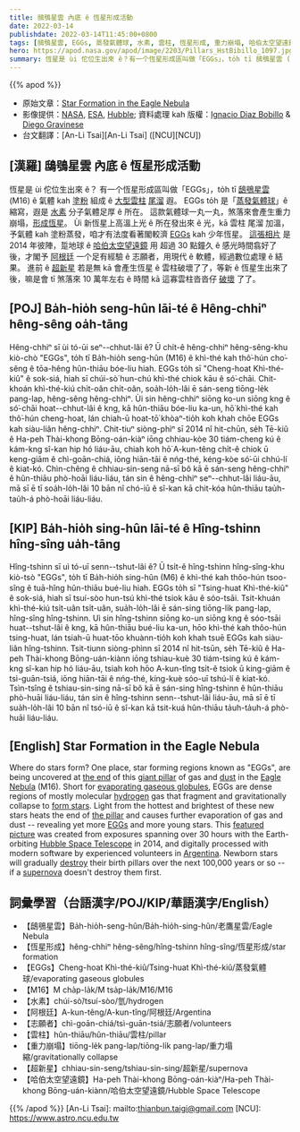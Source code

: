 ```yaml
---
title: 鴟鴞星雲 內底 ê 恆星形成活動
date: 2022-03-14
publishdate: 2022-03-14T11:45:00+0800
tags: [鴟鴞星雲, EGGs, 蒸發氣體球, 水素, 雲柱, 恆星形成, 重力崩塌, 哈伯太空望遠鏡, 超新星]
hero: https://apod.nasa.gov/apod/image/2203/Pillars_HstBibillo_1097.jpg
summary: 恆星是 ùi 佗位生出來 ê？有一个恆星形成區叫做「EGGs」，to̍h tī 鴟鴞星雲 (M16) ê 氣體 kah 塗粉 組成 ê 大型雲柱 尾溜遐。
---
```


{{% apod %}}

- 原始文章：[Star Formation in the Eagle Nebula](https://apod.nasa.gov/apod/ap220314.html)
- 影像提供：[NASA](https://www.nasa.gov/), [ESA](https://www.esa.int/), [Hubble](https://www.nasa.gov/mission_pages/hubble/main/index.html); 資料處理 kah 版權：[Ignacio Diaz Bobillo](http://www.pampaskies.com/gallery3/index.php) & [Diego Gravinese](mailto:diegogravinese@gmail.com)
- 台文翻譯：[An-Li Tsai][An-Li Tsai] ([NCU][NCU])

## [漢羅] 鴟鴞星雲 內底 ê 恆星形成活動
恆星是 ùi 佗位生出來 ê？
有一个恆星形成區叫做「EGGs」，to̍h tī [鴟鴞星雲][Eagle Nebula] (M16) ê 氣體 kah [塗粉][dust] 組成 ê [大型雲柱][giant pillar] [尾溜][the end] 遐。
EGGs to̍h 是「[蒸發氣體球][evaporating gaseous globules]」ê 縮寫，遐是 [水素][hydrogen] 分子氣體足厚 ê 所在。
這款氣體球一丸一丸，煞落來會產生重力崩塌，[形成恆星][form stars]。
Ùi 新恆星上高溫上光 ê 所在發出來 ê 光，kā 雲柱 尾溜 加溫，予氣體 kah 塗粉蒸發，咱才有法度看著閣較濟 [EGGs][EGGs] kah 少年恆星。
[這張相片][featured picture] 是 2014 年彼陣，踅地球 ê [哈伯太空望遠鏡][Hubble Space Telescope] 用 超過 30 點鐘久 ê 感光時間翕好了後，才閣予 [阿根廷][Argentina] 一个足有經驗 ê 志願者，用現代 ê 軟體，經過數位處理 ê 結果。
進前 ê [超新星][supernova] 若是無 kā 會產生恆星 ê 雲柱破壞了了，等新 ê 恆星生出來了後，嘛是會 tī 煞落來 10 萬年左右 ê 時間 kā 這寡雲柱沓沓仔 [破壞][destroy] 了了。

## [POJ] Ba̍h-hio̍h seng-hûn lāi-té ê Hêng-chhiⁿ hêng-sêng oa̍h-tāng
Hêng-chhiⁿ sī ùi tó-ūi seⁿ--chhut-lâi ê?
Ū chi̍t-ê hêng-chhiⁿ hêng-sêng-khu kiò-chò "EGGs", to̍h tī Ba̍h-hio̍h seng-hûn (M16) ê khì-thé kah thô͘-hún cho͘-sêng ê tōa-hêng hûn-thiāu bóe-liu hiah.
EGGs to̍h sī "Cheng-hoat Khì-thé-kiû" ê sok-siá, hiah sī chúi-sò͘ hun-chú khì-thé chiok kāu ê só͘-chāi.
Chit-khoán khì-thé-kiú chi̍t-oân chi̍t-oân, soa̍h-lo̍h-lâi ē sán-seng tiōng-le̍k pang-lap, hêng-sêng hêng-chhiⁿ.
Ùi sin hêng-chhiⁿ siōng ko-un siōng kng ê só͘-chāi hoat--chhut-lâi ê kng, kā hûn-thiāu bóe-liu ka-un, hō͘ khì-thé kah thô͘-hún cheng-hoat, lán chiah-ū hoat-tō͘ khòaⁿ-tio̍h koh khah chōe EGGs kah siàu-liân hêng-chhiⁿ.
Chit-tiuⁿ siòng-phìⁿ sī 2014 nî hit-chūn, se̍h Tē-kiû ê Ha-peh Thài-khong Bōng-oán-kiàⁿ iōng chhiau-kòe 30 tiám-cheng kú ê kám-kng sî-kan hip hó liáu-āu, chiah koh hō͘ A-kun-têng chi̍t-ê chiok ū keng-giām ê chì-goān-chiá, iōng hiān-tāi ê nńg-thé, kéng-kòe só͘-ūi chhú-lí ê kiat-kó.
Chìn-chêng ê chhiau-sin-seng nā-sī bô kā ē sán-seng hêng-chhiⁿ ê hûn-thiāu phò-hoāi liáu-liáu, tán sin ê hêng-chhiⁿ seⁿ--chhut-lâi liáu-āu, mā sī ē tī soa̍h-lo̍h-lâi 10 bān nî chó-iū ê sî-kan kā chit-kóa hûn-thiāu tau̍h-tau̍h-á phò-hoāi liáu-liáu.


## [KIP] Ba̍h-hio̍h sing-hûn lāi-té ê Hîng-tshinn hîng-sîng ua̍h-tāng
Hîng-tshinn sī uì tó-uī senn--tshut-lâi ê?
Ū tsi̍t-ê hîng-tshinn hîng-sîng-khu kiò-tsò "EGGs", to̍h tī Ba̍h-hio̍h sing-hûn (M6) ê khì-thé kah thôo-hún tsoo-sîng ê tuā-hîng hûn-thiāu bué-liu hiah.
EGGs to̍h sī "Tsing-huat Khì-thé-kiû" ê sok-siá, hiah sī tsuí-sòo hun-tsú khì-thé tsiok kāu ê sóo-tsāi.
Tsit-khuán khì-thé-kiú tsi̍t-uân tsi̍t-uân, sua̍h-lo̍h-lâi ē sán-sing tiōng-li̍k pang-lap, hîng-sîng hîng-tshinn.
Uì sin hîng-tshinn siōng ko-un siōng kng ê sóo-tsāi huat--tshut-lâi ê kng, kā hûn-thiāu bué-liu ka-un, hōo khì-thé kah thôo-hún tsing-huat, lán tsiah-ū huat-tōo khuànn-tio̍h koh khah tsuē EGGs kah siàu-liân hîng-tshinn.
Tsit-tiunn siòng-phìnn sī 2014 nî hit-tsūn, se̍h Tē-kiû ê Ha-peh Thài-khong Bōng-uán-kiànn iōng tshiau-kuè 30 tiám-tsing kú ê kám-kng sî-kan hip hó liáu-āu, tsiah koh hōo A-kun-tîng tsi̍t-ê tsiok ū king-giām ê tsì-guān-tsiá, iōng hiān-tāi ê nńg-thé, kíng-kuè sóo-uī tshú-lí ê kiat-kó.
Tsìn-tsîng ê tshiau-sin-sing nā-sī bô kā ē sán-sing hîng-tshinn ê hûn-thiāu phò-huāi liáu-liáu, tán sin ê hîng-tshinn senn--tshut-lâi liáu-āu, mā sī ē tī sua̍h-lo̍h-lâi 10 bān nî tsó-iū ê sî-kan kā tsit-kuá hûn-thiāu ta̍uh-ta̍uh-á phò-huāi liáu-liáu.

## [English] Star Formation in the Eagle Nebula
Where do stars form?
One place, star forming regions known as "EGGs", are being uncovered at [the end][the end] of this [giant pillar][giant pillar] of gas and [dust][dust] in the [Eagle Nebula][Eagle Nebula] (M16).
Short for [evaporating gaseous globules][evaporating gaseous globules], EGGs are dense regions of mostly molecular [hydrogen][hydrogen] gas that fragment and gravitationally collapse to [form stars][form stars].
Light from the hottest and brightest of these new stars heats the end of [the pillar][the pillar] and causes further evaporation of gas and dust -- revealing yet more [EGGs][EGGs] and more young stars.
This [featured picture][featured picture] was created from exposures spanning over 30 hours with the Earth-orbiting [Hubble Space Telescope][Hubble Space Telescope] in 2014, and digitally processed with modern software by experienced volunteers in [Argentina][Argentina].
Newborn stars will gradually [destroy][destroy] their birth pillars over the next 100,000 years or so -- if a [supernova][supernova] doesn't destroy them first.

## 詞彙學習（台語漢字/POJ/KIP/華語漢字/English）
- 【鴟鴞星雲】Ba̍h-hio̍h-seng-hûn/Ba̍h-hio̍h-sing-hûn/老鷹星雲/Eagle Nebula
- 【恆星形成】hêng-chhiⁿ hêng-sêng/hîng-tshinn hîng-sîng/恆星形成/star formation
- 【EGGs】Cheng-hoat Khì-thé-kiû/Tsing-huat Khì-thé-kiû/蒸發氣體球/evaporating gaseous globules
- 【M16】M cha̍p-la̍k/M tsa̍p-la̍k/M16/M16
- 【水素】chúi-sò͘/tsuí-sòo/氫/hydrogen
- 【阿根廷】A-kun-têng/A-kun-tîng/阿根廷/Argentina
- 【志願者】chì-goān-chiá/tsì-guān-tsiá/志願者/volunteers
- 【雲柱】hûn-thiāu/hûn-thiāu/雲柱/pillar
- 【重力崩塌】tiōng-le̍k pang-lap/tiōng-li̍k pang-lap/重力塌縮/gravitationally collapse
- 【超新星】chhiau-sin-seng/tshiau-sin-sing/超新星/supernova
- 【哈伯太空望遠鏡】Ha-peh Thài-khong Bōng-oán-kiàⁿ/Ha-peh Thài-khong Bōng-uán-kiànn/哈伯太空望遠鏡/Hubble Space Telescope


{{% /apod %}}
[An-Li Tsai]: mailto:thianbun.taigi@gmail.com
[NCU]: https://www.astro.ncu.edu.tw

[copyright]: https://apod.nasa.gov/apod/fap/lib/about_apod.html#srapply


[the end]:https://apod.nasa.gov/apod/ap061022.html
[giant pillar]:https://apod.nasa.gov/apod/ap201206.html
[dust]:https://astronomy.swin.edu.au/cosmos/d/Dust+Grain
[Eagle Nebula]:https://apod.nasa.gov/apod/ap201228.html
[evaporating gaseous globules]:https://en.wikipedia.org/wiki/Evaporating_gaseous_globule
[hydrogen]:https://periodic.lanl.gov/1.shtml
[form stars]:https://science.nasa.gov/astrophysics/focus-areas/how-do-stars-form-and-evolve
[the pillar]:https://www.nasa.gov/image-feature/goddard/pillars-of-creation-revealed-in-3-d
[EGGs]:https://hubblesite.org/contents/media/images/1995/44/352-Image.html
[featured picture]:http://www.pampaskies.com/gallery3/Hubble-Palette-Images/Pillars_HST_data_final_small
[Hubble Space Telescope]:https://www.nasa.gov/mission_pages/hubble/about
[Argentina]:https://en.wikipedia.org/wiki/Argentina
[destroy]:https://media.istockphoto.com/photos/funny-dog-made-a-mess-in-the-room-playful-puppy-french-bulldog-picture-id686918844
[supernova]:https://www.youtube.com/watch?v=aysiMbgml5g
